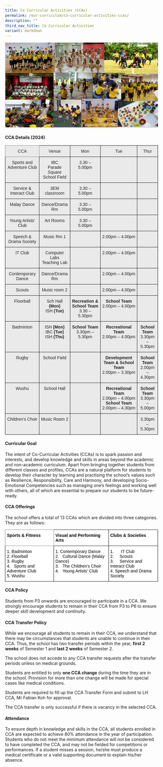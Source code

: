 ```yaml
---
title: Co Curricular Activities (CCAs)
permalink: /our-curriculum/co-curricular-activities-ccas/
description: ""
third_nav_title: Co Curricular Activities
variant: markdown
---
```

![Co-Curricular Activities (CCAs)](/images/cca2020.png)

#### CCA Details (2024)

<style type="text/css">
.tg  {border-collapse:collapse;border-spacing:0;}
.tg td{border-color:black;border-style:solid;border-width:1px;font-family:Arial, sans-serif;font-size:14px;
  overflow:hidden;padding:10px 5px;word-break:normal;}
.tg th{border-color:black;border-style:solid;border-width:1px;font-family:Arial, sans-serif;font-size:14px;
  font-weight:normal;overflow:hidden;padding:10px 5px;word-break:normal;}
.tg .tg-ii8k{background-color:#EAEAEA;color:#222;text-align:center;vertical-align:top}
.tg .tg-6cvf{background-color:#EAEAEA;border-color:inherit;color:#222;text-align:center;vertical-align:top}
</style>
<table class="tg">
<thead>
  <tr>
    <th class="tg-6cvf">CCA</th>
    <th class="tg-ii8k">Venue</th>
    <th class="tg-ii8k">Mon</th>
    <th class="tg-ii8k">Tue</th>
    <th class="tg-ii8k">Thur</th>
  </tr>
</thead>
<tbody>
  <tr>
    <td class="tg-ii8k">Sports and Adventure Club<br> <br> <br></td>
    <td class="tg-ii8k">IBC<br>Parade Square<br>School Field</td>
    <td class="tg-ii8k">3.30 – 5.00pm</td>
    <td class="tg-ii8k"></td>
    <td class="tg-ii8k"></td>
  </tr>
  <tr>
    <td class="tg-ii8k">Service &amp; Interact Club</td>
    <td class="tg-ii8k">3EM classroom</td>
    <td class="tg-ii8k">3.30 – 5.00pm</td>
    <td class="tg-ii8k"></td>
    <td class="tg-ii8k"></td>
  </tr>
  <tr>
    <td class="tg-ii8k">Malay Dance</td>
    <td class="tg-ii8k">Dance/Drama Rm</td>
    <td class="tg-ii8k">3.30 – 5.00pm</td>
    <td class="tg-ii8k"></td>
    <td class="tg-ii8k"></td>
  </tr>
  <tr>
    <td class="tg-ii8k">Young Artists' Club</td>
    <td class="tg-ii8k">Art Rooms</td>
    <td class="tg-ii8k">3.30 – 5.00pm</td>
    <td class="tg-ii8k"></td>
    <td class="tg-ii8k"></td>
  </tr>
  <tr>
    <td class="tg-ii8k">Speech &amp; Drama Society</td>
    <td class="tg-ii8k">Music Rm 1</td>
    <td class="tg-ii8k"></td>
    <td class="tg-ii8k">2.00pm – 4.00pm<br></td>
    <td class="tg-ii8k"></td>
  </tr>
  <tr>
    <td class="tg-ii8k">IT Club</td>
    <td class="tg-ii8k">Computer Labs<br>Teaching Lab</td>
    <td class="tg-ii8k"></td>
    <td class="tg-ii8k">2.00pm – 4.00pm<br></td>
    <td class="tg-ii8k"></td>
  </tr>
  <tr>
    <td class="tg-ii8k">Contemporary Dance</td>
    <td class="tg-ii8k">Dance/Drama Rm</td>
    <td class="tg-ii8k"></td>
    <td class="tg-ii8k">2.00pm – 4.00pm<br></td>
    <td class="tg-ii8k"></td>
  </tr>
  <tr>
    <td class="tg-ii8k">Scouts</td>
    <td class="tg-ii8k">Music room 2</td>
    <td class="tg-ii8k"></td>
    <td class="tg-ii8k">2.00pm – 4.00pm<br></td>
    <td class="tg-ii8k"></td>
  </tr>
  <tr>
    <td class="tg-ii8k">Floorball</td>
		<td class="tg-ii8k">Sch Hall <b>(Mon)</b><br>ISH <b>(Tue)</b></td>
		<td class="tg-ii8k"><b>Recreation &amp; School Team</b><br>3.30 – 5.30pm </td>
		<td class="tg-ii8k"><b>School Team</b><br>2.00pm – 4.00pm<br></td>
    <td class="tg-ii8k"></td>
  </tr>
	  <tr>
    <td class="tg-ii8k">Badminton</td>
			<td class="tg-ii8k">ISH <b>(Mon)</b><br>IBC <b>(Tue)</b><br>ISH <b>(Thu)</b></td>
			<td class="tg-ii8k"><b>School Team</b><br>3.30pm – 5.30pm</td>
			<td class="tg-ii8k"><b>Recreational Team</b><br>2.00pm – 4.00pm</td>
			<td class="tg-ii8k"><b>School Team</b><br>3.30pm – 5.30pm</td>
  </tr>
  <tr>
    <td class="tg-ii8k">Rugby</td>
    <td class="tg-ii8k">School Field</td>
    <td class="tg-ii8k"></td>
		<td class="tg-ii8k"><b>Development Team &amp; School Team</b><br>2.00pm – 3.30pm</td>
		<td class="tg-ii8k"><b>School Team</b><br>2.00pm – 4.30pm</td>
  </tr>
	  <tr>
    <td class="tg-ii8k">Wushu<br> <br></td>
    <td class="tg-ii8k">School Hall</td>
    <td class="tg-ii8k"></td>
			<td class="tg-ii8k"><b>Recreational Team</b><br>2.00pm – 4.00pm<br><b>School Team</b><br>2.00pm – 4.30pm </td>
			<td class="tg-ii8k"><b>School Team</b><br>3.30pm – 5.00pm</td>
  </tr>
  <tr>
    <td class="tg-ii8k">Children’s Choir<br> </td>
    <td class="tg-ii8k">Music Room 2</td>
    <td class="tg-ii8k"></td>
    <td class="tg-ii8k"></td>
    <td class="tg-ii8k">3.30pm – 5.30pm</td>
  </tr>
</tbody>
</table>

#### Curricular Goal

The intent of Co-Curricular Activities (CCAs) is to spark passion and interests, and develop knowledge and skills in areas beyond the academic and non-academic curriculum. Apart from bringing together students from different classes and profiles, CCAs are a natural platform for students to develop their character by learning and practising the school’s values such as Resilience, Responsibility, Care and Harmony, and developing Socio-Emotional Competencies such as managing one’s feelings and working well with others, all of which are essential to prepare our students to be future-ready.

#### CCA Offerings

The school offers a total of 13 CCAs which are divided into three categories.<br>
They are as follows:

<style type="text/css">
.tg  {border-collapse:collapse;border-spacing:0;}
.tg td{border-color:black;border-style:solid;border-width:1px;font-family:Arial, sans-serif;font-size:14px;
  overflow:hidden;padding:10px 5px;word-break:normal;}
.tg th{border-color:black;border-style:solid;border-width:1px;font-family:Arial, sans-serif;font-size:14px;
  font-weight:normal;overflow:hidden;padding:10px 5px;word-break:normal;}
.tg .tg-0u8h{background-color:#FFF;border-color:inherit;color:#050505;font-weight:bold;text-align:left;vertical-align:top}
.tg .tg-s6wz{background-color:#FFF;color:#050505;text-align:left;vertical-align:top}
.tg .tg-xjv0{background-color:#FFF;color:#050505;font-weight:bold;text-align:left;vertical-align:top}
</style>
<table class="tg">
<thead>
  <tr>
    <th class="tg-0u8h">Sports &amp; Fitness</th>
    <th class="tg-xjv0">Visual and Performing Arts</th>
    <th class="tg-xjv0">Clubs &amp; Societies</th>
  </tr>
</thead>
<tbody>
  <tr>
    <td class="tg-s6wz">1.    Badminton<br>2.    Floorball<br>3.    Rugby<br>4.&nbsp;&nbsp;&nbsp;Sports and Adventure Club<br>5.    Wushu </td>
    <td class="tg-s6wz"><span style="background-color:initial">1.</span>     <span style="background-color:initial">Contemporary Dance</span><br>2.&nbsp;&nbsp;&nbsp;Cultural Dance (Malay Dance)<br>3.&nbsp;&nbsp;&nbsp;The Children’s Choir<br>4.&nbsp;&nbsp;&nbsp;Young Artists’ Club</td>
    <td class="tg-s6wz">1.&nbsp;&nbsp;&nbsp;&nbsp;&nbsp;&nbsp;IT Club<br>2.&nbsp;&nbsp;&nbsp;&nbsp;&nbsp;Scouts<br>3.&nbsp;&nbsp;&nbsp;&nbsp;&nbsp;Service and Interact Club<br>4.  Speech and Drama Society<br> </td>
  </tr>
</tbody>
</table>

#### CCA Policy
Students from P3 onwards are encouraged to participate in a CCA. We strongly encourage students to remain in their CCA from P3 to P6 to ensure deeper skill development and continuity.

#### CCA Transfer Policy

While we encourage all students to remain in their CCA, we understand that there may be circumstances that students are unable to continue in their CCA.&nbsp;Thus, the school has two transfer periods within the year,&nbsp;**first 2 weeks**&nbsp;of Semester 1 and&nbsp;**last 2 weeks**&nbsp;of Semester 2.

The school does not accede to any CCA transfer requests after the transfer periods unless on medical grounds.

Students are entitled to only&nbsp;**one CCA change**&nbsp;during the time they are in the school.&nbsp;Provision for more than one change will be made for special cases like medical conditions.

Students are required to fill up the CCA Transfer Form and submit to LH CCA, Mr Fabian Koh for approval.

The CCA transfer is only successful if there is vacancy in the selected CCA.

#### Attendance
To ensure depth in knowledge and skills in the CCA, all students enrolled in CCA are expected to achieve 80% attendance in the year of participation. Students who do not meet the minimum attendance will not be considered to have completed the CCA, and may not be fielded for competitions or performances. If a student misses a session, he/she must produce a medical certificate or a valid supporting document to explain his/her absence.